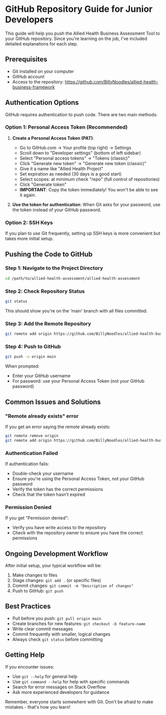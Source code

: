 # GitHub Repository Guide for Junior Developers

This guide will help you push the Allied Health Business Assessment Tool to your GitHub repository. Since you're learning on the job, I've included detailed explanations for each step.

## Prerequisites

- Git installed on your computer
- GitHub account
- Access to the repository: https://github.com/BillyNoodles/allied-health-business-framework

## Authentication Options

GitHub requires authentication to push code. There are two main methods:

### Option 1: Personal Access Token (Recommended)

1. **Create a Personal Access Token (PAT)**:
   - Go to GitHub.com → Your profile (top right) → Settings
   - Scroll down to "Developer settings" (bottom of left sidebar)
   - Select "Personal access tokens" → "Tokens (classic)"
   - Click "Generate new token" → "Generate new token (classic)"
   - Give it a name like "Allied Health Project"
   - Set expiration as needed (30 days is a good start)
   - Select scopes: at minimum check "repo" (full control of repositories)
   - Click "Generate token"
   - **IMPORTANT**: Copy the token immediately! You won't be able to see it again.

2. **Use the token for authentication**:
   When Git asks for your password, use the token instead of your GitHub password.

### Option 2: SSH Keys

If you plan to use Git frequently, setting up SSH keys is more convenient but takes more initial setup.

## Pushing the Code to GitHub

### Step 1: Navigate to the Project Directory

```bash
cd /path/to/allied-health-assessment/allied-health-assessment
```

### Step 2: Check Repository Status

```bash
git status
```
This should show you're on the 'main' branch with all files committed.

### Step 3: Add the Remote Repository

```bash
git remote add origin https://github.com/BillyNoodles/allied-health-business-framework.git
```

### Step 4: Push to GitHub

```bash
git push -u origin main
```

When prompted:
- Enter your GitHub username
- For password: use your Personal Access Token (not your GitHub password)

## Common Issues and Solutions

### "Remote already exists" error

If you get an error saying the remote already exists:

```bash
git remote remove origin
git remote add origin https://github.com/BillyNoodles/allied-health-business-framework.git
```

### Authentication Failed

If authentication fails:
- Double-check your username
- Ensure you're using the Personal Access Token, not your GitHub password
- Verify the token has the correct permissions
- Check that the token hasn't expired

### Permission Denied

If you get "Permission denied":
- Verify you have write access to the repository
- Check with the repository owner to ensure you have the correct permissions

## Ongoing Development Workflow

After initial setup, your typical workflow will be:

1. Make changes to files
2. Stage changes: `git add .` (or specific files)
3. Commit changes: `git commit -m "Description of changes"`
4. Push to GitHub: `git push`

## Best Practices

- Pull before you push: `git pull origin main`
- Create branches for new features: `git checkout -b feature-name`
- Write clear commit messages
- Commit frequently with smaller, logical changes
- Always check `git status` before committing

## Getting Help

If you encounter issues:
- Use `git --help` for general help
- Use `git command --help` for help with specific commands
- Search for error messages on Stack Overflow
- Ask more experienced developers for guidance

Remember, everyone starts somewhere with Git. Don't be afraid to make mistakes - that's how you learn!
